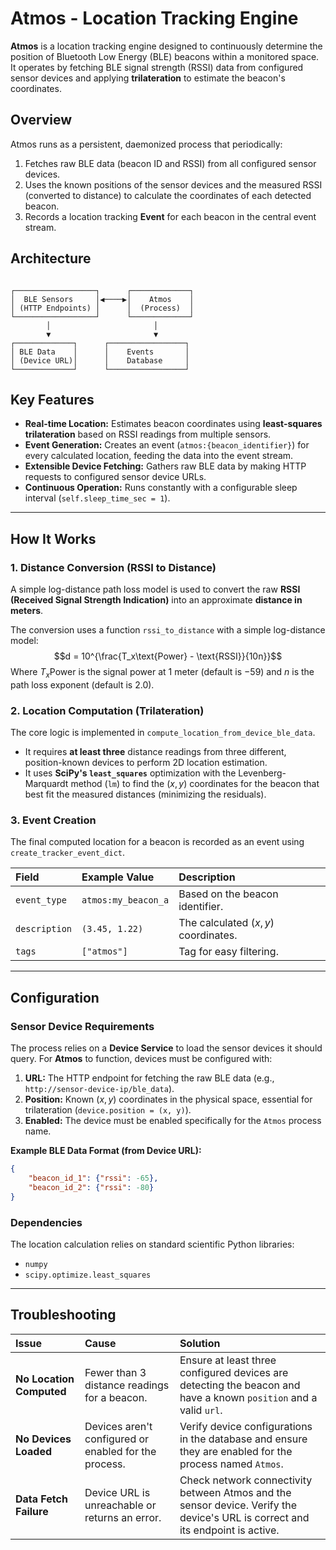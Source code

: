 # Atmos - Location Tracking Engine

**Atmos** is a location tracking engine designed to continuously determine the position of Bluetooth Low Energy (BLE) beacons within a monitored space. It operates by fetching BLE signal strength (RSSI) data from configured sensor devices and applying **trilateration** to estimate the beacon's coordinates.

## Overview

Atmos runs as a persistent, daemonized process that periodically:
1. Fetches raw BLE data (beacon ID and RSSI) from all configured sensor devices.
2. Uses the known positions of the sensor devices and the measured RSSI (converted to distance) to calculate the coordinates of each detected beacon.
3. Records a location tracking **Event** for each beacon in the central event stream.

## Architecture

```

┌──────────────────┐      ┌─────────────┐
│  BLE Sensors     │◀────▶│    Atmos    │
│ (HTTP Endpoints) │      │  (Process)  │
└──────────────────┘      └─────────────┘
        │                       │
        ▼                       ▼
┌─────────────┐      ┌─────────────────┐
│ BLE Data    │      │    Events       │
│ (Device URL)│      │    Database     │
└─────────────┘      └─────────────────┘

````

## Key Features

* **Real-time Location:** Estimates beacon coordinates using **least-squares trilateration** based on RSSI readings from multiple sensors.
* **Event Generation:** Creates an event (`atmos:{beacon_identifier}`) for every calculated location, feeding the data into the event stream.
* **Extensible Device Fetching:** Gathers raw BLE data by making HTTP requests to configured sensor device URLs.
* **Continuous Operation:** Runs constantly with a configurable sleep interval (`self.sleep_time_sec = 1`).

---

## How It Works

### 1. Distance Conversion (RSSI to Distance)

A simple log-distance path loss model is used to convert the raw **RSSI (Received Signal Strength Indication)** into an approximate **distance in meters**.

The conversion uses a function `rssi_to_distance` with a simple log-distance model:
$$d = 10^{\frac{T_x\text{Power} - \text{RSSI}}{10n}}$$
Where $T_x\text{Power}$ is the signal power at 1 meter (default is $-59$) and $n$ is the path loss exponent (default is $2.0$).

### 2. Location Computation (Trilateration)

The core logic is implemented in `compute_location_from_device_ble_data`.

* It requires **at least three** distance readings from three different, position-known devices to perform 2D location estimation.
* It uses **SciPy's `least_squares`** optimization with the Levenberg-Marquardt method (`lm`) to find the $(x, y)$ coordinates for the beacon that best fit the measured distances (minimizing the residuals).

### 3. Event Creation

The final computed location for a beacon is recorded as an event using `create_tracker_event_dict`.

| Field | Example Value | Description |
| :--- | :--- | :--- |
| `event_type` | `atmos:my_beacon_a` | Based on the beacon identifier. |
| `description` | `(3.45, 1.22)` | The calculated $(x, y)$ coordinates. |
| `tags` | `["atmos"]` | Tag for easy filtering. |

---

## Configuration

### Sensor Device Requirements

The process relies on a **Device Service** to load the sensor devices it should query. For **Atmos** to function, devices must be configured with:

1.  **URL:** The HTTP endpoint for fetching the raw BLE data (e.g., `http://sensor-device-ip/ble_data`).
2.  **Position:** Known $(x, y)$ coordinates in the physical space, essential for trilateration (`device.position = (x, y)`).
3.  **Enabled:** The device must be enabled specifically for the `Atmos` process name.

**Example BLE Data Format (from Device URL):**
```json
{
    "beacon_id_1": {"rssi": -65},
    "beacon_id_2": {"rssi": -80}
}
````

### Dependencies

The location calculation relies on standard scientific Python libraries:

  * `numpy`
  * `scipy.optimize.least_squares`

-----

## Troubleshooting

| Issue | Cause | Solution                                                                                                                       |
| :--- | :--- |:-------------------------------------------------------------------------------------------------------------------------------|
| **No Location Computed** | Fewer than 3 distance readings for a beacon. | Ensure at least three configured devices are detecting the beacon and have a known `position` and a valid `url`.               |
| **No Devices Loaded** | Devices aren't configured or enabled for the process. | Verify device configurations in the database and ensure they are enabled for the process named `Atmos`.                        |
| **Data Fetch Failure** | Device URL is unreachable or returns an error. | Check network connectivity between Atmos and the sensor device. Verify the device's URL is correct and its endpoint is active. |
